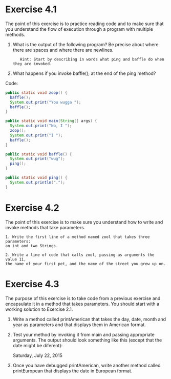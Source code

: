 # Exercise 4.1

The point of this exercise is to practice reading code and to
make sure that you understand the 
flow of execution through a program with
multiple methods.

  1. What is the output of the following program? Be precise about where
     there are spaces and where there are newlines.
     
            Hint: Start by describing in words what ping and baffle do when they are invoked.
            
  2. What happens if you invoke baffle(); at the end of the ping method?

Code: 

```java
public static void zoop() {
  baffle();
  System.out.print("You wugga ");
  baffle();
}

public static void main(String[] args) {
  System.out.print("No, I ");
  zoop();
  System.out.print("I ");
  baffle();
}

public static void baffle() {
  System.out.print("wug");
  ping();
}

public static void ping() {
  System.out.println(".");
}
```

# Exercise 4.2

The point of this exercise is to make sure you understand how
to write and invoke methods that take parameters.

    1. Write the first line of a method named zool that takes three parameters:
    an int and two Strings.

    2. Write a line of code that calls zool, passing as arguments the value 11,
    the name of your first pet, and the name of the street you grew up on.
    
# Exercise 4.3

The purpose of this exercise is to take code from a previous
exercise and encapsulate it in a method that takes parameters. You should
start with a working solution to Exercise 2.1.

1. Write a method called printAmerican that takes the day, date, month
and year as parameters and that displays them in American format.
2. Test your method by invoking it from main and passing appropriate
arguments. The output should look something like this (except that the
date might be diferent):

    Saturday, July 22, 2015
    
3. Once you have debugged printAmerican, write another method called
printEuropean that displays the date in European format.
